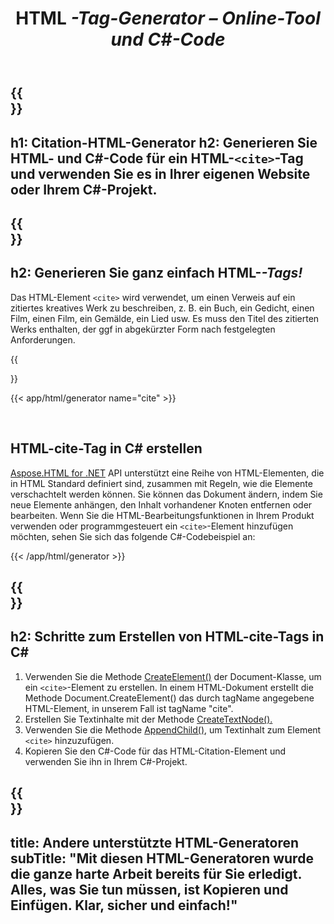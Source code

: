 ﻿---
translation: true
title: HTML <cite>-Tag-Generator – Online-Tool und C#-Code
template: /templates/_template-generators-child.md
description: Citation HTML Generator erstellt ein HTML-cite-Tag. Kopieren und verwenden Sie generierten HTML- und C#-Code in Ihrem eigenen Projekt!
url: /net/generators/cite/
platformtag: net
family: html
generator: Citation-HTML-Generator
element: HTML-cite-tag
tag: cite
---

{{<section banner>}}
---
h1: Citation-HTML-Generator
h2: Generieren Sie HTML- und C#-Code für ein HTML-`<cite>`-Tag und verwenden Sie es in Ihrer eigenen Website oder Ihrem C#-Projekt.
---

{{<section overview>}}
---
h2: Generieren Sie ganz einfach HTML-<cite>-Tags!
---

Das HTML-Element `<cite>` wird verwendet, um einen Verweis auf ein zitiertes kreatives Werk zu beschreiben, z. B. ein Buch, ein Gedicht, einen Film, einen Film, ein Gemälde, ein Lied usw. Es muss den Titel des zitierten Werks enthalten, der ggf in abgekürzter Form nach festgelegten Anforderungen.

{{<section plugin>}}

{{< app/html/generator name="cite" >}}

<br>
<h2> HTML-cite-Tag in C# erstellen</h2>

[Aspose.HTML for .NET](/html/{{lang.url-fragment}}net/) API unterstützt eine Reihe von HTML-Elementen, die in HTML Standard definiert sind, zusammen mit Regeln, wie die Elemente verschachtelt werden können. Sie können das Dokument ändern, indem Sie neue Elemente anhängen, den Inhalt vorhandener Knoten entfernen oder bearbeiten. Wenn Sie die HTML-Bearbeitungsfunktionen in Ihrem Produkt verwenden oder programmgesteuert ein `<cite>`-Element hinzufügen möchten, sehen Sie sich das folgende C#-Codebeispiel an:

{{< /app/html/generator >}}

{{<section steps>}}
---
h2: Schritte zum Erstellen von HTML-cite-Tags in C#
---

1. Verwenden Sie die Methode [CreateElement()](https://reference.aspose.com/html/net/aspose.html.dom/document/createelement/) der Document-Klasse, um ein `<cite>`-Element zu erstellen. In einem HTML-Dokument erstellt die Methode Document.CreateElement() das durch tagName angegebene HTML-Element, in unserem Fall ist tagName "cite".
2. Erstellen Sie Textinhalte mit der Methode [CreateTextNode().](https://reference.aspose.com/html/net/aspose.html.dom/document/createtextnode/)
3. Verwenden Sie die Methode [AppendChild(),](https://reference.aspose.com/html/net/aspose.html.dom/node/appendchild/) um Textinhalt zum Element `<cite>` hinzuzufügen.
4. Kopieren Sie den C#-Code für das HTML-Citation-Element und verwenden Sie ihn in Ihrem C#-Projekt.

{{<section other-generators>}}
---
title: Andere unterstützte HTML-Generatoren
subTitle: "Mit diesen HTML-Generatoren wurde die ganze harte Arbeit bereits für Sie erledigt. Alles, was Sie tun müssen, ist Kopieren und Einfügen. Klar, sicher und einfach!"
---